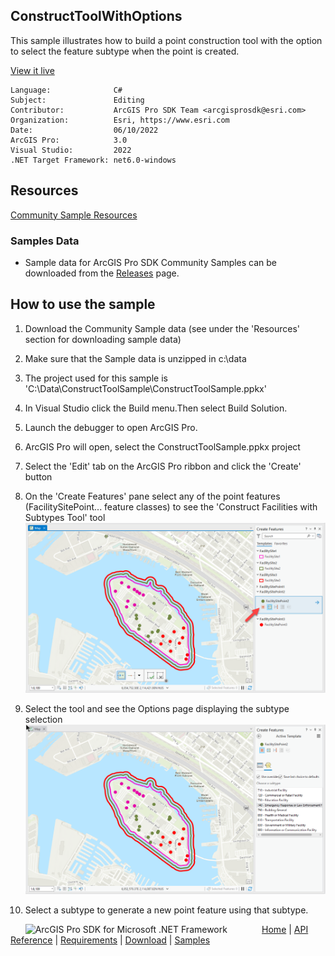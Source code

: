 ## ConstructToolWithOptions

<!-- TODO: Write a brief abstract explaining this sample -->
This sample illustrates how to build a point construction tool with the option to select the feature subtype when the point is created.    
  


<a href="https://pro.arcgis.com/en/pro-app/sdk/" target="_blank">View it live</a>

<!-- TODO: Fill this section below with metadata about this sample-->
```
Language:              C#
Subject:               Editing
Contributor:           ArcGIS Pro SDK Team <arcgisprosdk@esri.com>
Organization:          Esri, https://www.esri.com
Date:                  06/10/2022
ArcGIS Pro:            3.0
Visual Studio:         2022
.NET Target Framework: net6.0-windows
```

## Resources

[Community Sample Resources](https://github.com/Esri/arcgis-pro-sdk-community-samples#resources)

### Samples Data

* Sample data for ArcGIS Pro SDK Community Samples can be downloaded from the [Releases](https://github.com/Esri/arcgis-pro-sdk-community-samples/releases) page.  

## How to use the sample
<!-- TODO: Explain how this sample can be used. To use images in this section, create the image file in your sample project's screenshots folder. Use relative url to link to this image using this syntax: ![My sample Image](FacePage/SampleImage.png) -->
1. Download the Community Sample data (see under the 'Resources' section for downloading sample data)  
1. Make sure that the Sample data is unzipped in c:\data  
1. The project used for this sample is 'C:\Data\ConstructToolSample\ConstructToolSample.ppkx'  
1. In Visual Studio click the Build menu.Then select Build Solution.  
1. Launch the debugger to open ArcGIS Pro.  
1. ArcGIS Pro will open, select the ConstructToolSample.ppkx project  
1. Select the 'Edit' tab on the ArcGIS Pro ribbon and click the 'Create' button    
1. On the 'Create Features' pane select any of the point features (FacilitySitePoint... feature classes) to see the 'Construct Facilities with Subtypes Tool' tool  
![UI](Screenshots/Screen1.png)        
  
1. Select the tool and see the Options page displaying the subtype selection  
![UI](Screenshots/Screen2.png)        
  
1. Select a subtype to generate a new point feature using that subtype.  
  


<!-- End -->

&nbsp;&nbsp;&nbsp;&nbsp;&nbsp;&nbsp;<img src="https://esri.github.io/arcgis-pro-sdk/images/ArcGISPro.png"  alt="ArcGIS Pro SDK for Microsoft .NET Framework" height = "20" width = "20" align="top"  >
&nbsp;&nbsp;&nbsp;&nbsp;&nbsp;&nbsp;&nbsp;&nbsp;&nbsp;&nbsp;&nbsp;&nbsp;
[Home](https://github.com/Esri/arcgis-pro-sdk/wiki) | <a href="https://pro.arcgis.com/en/pro-app/latest/sdk/api-reference" target="_blank">API Reference</a> | [Requirements](https://github.com/Esri/arcgis-pro-sdk/wiki#requirements) | [Download](https://github.com/Esri/arcgis-pro-sdk/wiki#installing-arcgis-pro-sdk-for-net) | <a href="https://github.com/esri/arcgis-pro-sdk-community-samples" target="_blank">Samples</a>
